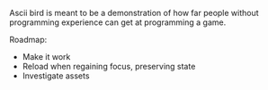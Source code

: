 Ascii bird is meant to be a demonstration of how far people without programming experience can get at programming a game.

Roadmap:

- Make it work
- Reload when regaining focus, preserving state
- Investigate assets